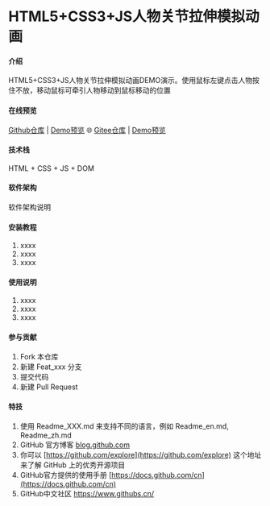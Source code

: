 # HTML5+CSS3+JS人物关节拉伸模拟动画

#### 介绍
HTML5+CSS3+JS人物关节拉伸模拟动画DEMO演示。使用鼠标左键点击人物按住不放，移动鼠标可牵引人物移动到鼠标移动的位置

#### 在线预览

[Github仓库](https://github.com/sunyctf/js-effects) | [Demo预览](https://sunyctf.github.io/js-effects/css+js人物关节拉伸模拟动画/index.html) 🌐 [Gitee仓库](https://gitee.com/sunyctf/js-effects) | [Demo预览](https://sunyctf.gitee.io/js-effects/css+js人物关节拉伸模拟动画/index.html)

#### 技术栈

HTML + CSS + JS + DOM

#### 软件架构
软件架构说明


#### 安装教程

1.  xxxx
2.  xxxx
3.  xxxx

#### 使用说明

1.  xxxx
2.  xxxx
3.  xxxx

#### 参与贡献

1.  Fork 本仓库
2.  新建 Feat_xxx 分支
3.  提交代码
4.  新建 Pull Request


#### 特技

1.  使用 Readme\_XXX.md 来支持不同的语言，例如 Readme\_en.md, Readme\_zh.md
2.  GitHub 官方博客 [blog.github.com](https://github.blog)
3.  你可以 [https://github.com/explore](https://github.com/explore) 这个地址来了解 GitHub 上的优秀开源项目
4.  GitHub官方提供的使用手册 [https://docs.github.com/cn](https://docs.github.com/cn)
5.  GitHub中文社区 https://www.githubs.cn/
